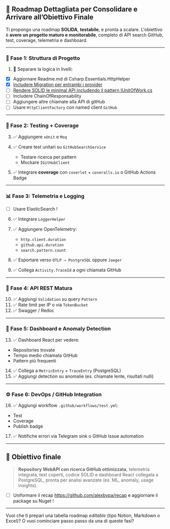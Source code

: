 ## 🧭 Roadmap Dettagliata per Consolidare e Arrivare all’Obiettivo Finale

Ti propongo una roadmap **SOLIDA**, **testabile**, e pronta a scalare. L'obiettivo è **avere un progetto maturo e monitorabile**, completo di API search GitHub, test, coverage, telemetria e dashboard.

---

### 📌 Fase 1: Struttura di Progetto

1. 🔹 Separare la logica in livelli:
- [x] Aggiornare Readme.md di Csharp.Essentials.HttpHelper
- [x] [Includere Migration per entrambi i provider](https://github.com/alexbypa/Csharp.Essentials.Extensions/blob/main/DataAccessLayer/readme.md)
- [ ] [Rendere SOLID le minimal API includendo il pattern IUnitOfWork.cs ]([BusinessLayer/UnitOfWork.md](https://github.com/alexbypa/Csharp.Essentials.Extensions/blob/main/BusinessLayer/UnitOfWork.md))
- [ ] Includere ChainOfResponsability
- [ ] Aggiungere altre chiamate alla API di gitHub
- [ ] Usare `HttpClientFactory` con named client `GitHub`

---

### 🧪 Fase 2: Testing + Coverage

3. ✅ Aggiungere `xUnit` e `Moq`
4. ✅ Creare test unitari su `GitHubSearchService`

   * Testare ricerca per pattern
   * Mockare `IGitHubClient`
5. ✅ Integrare **coverage** con `coverlet` + `coveralls.io` o GitHub Actions Badge

---

### 📊 Fase 3: Telemetria e Logging
- [ ] Usare ElasticSearch !

6. ✅ Integrare `LoggerHelper`
7. ✅ Aggiungere OpenTelemetry:

   * `http.client.duration`
   * `github.api.duration`
   * `search.pattern.count`
8. ✅ Esportare verso `OTLP → PostgreSQL` oppure `Jaeger`
9. ✅ Collega `Activity.TraceId` a ogni chiamata GitHub

---

### 🧩 Fase 4: API REST Matura

10. ✅ Aggiungi `Validation` su query `Pattern`
11. ✅ Rate limit per IP o via `TokenBucket`
12. ✅ Swagger / Redoc

---

### 🧬 Fase 5: Dashboard e Anomaly Detection

13. ✅ Dashboard React per vedere:

* Repositories trovate
* Tempo medio chiamata GitHub
* Pattern più frequenti

14. ✅ Collega a `MetricEntry` + `TraceEntry` (PostgreSQL)
15. ✅ Aggiungi detection su anomalie (es. chiamate lente, risultati nulli)

---

### ⚙️ Fase 6: DevOps / GitHub Integration

16. ✅ Aggiungi workflow `.github/workflows/test.yml`:

* Test
* Coverage
* Publish badge

17. ✅ Notifiche errori via Telegram sink o GitHub Issue automation

---

## 🎯 Obiettivo finale

> **Repository WebAPI con ricerca GitHub ottimizzata**, telemetria integrata, test coperti, codice SOLID e dashboard React collegata a PostgreSQL, pronta per analisi avanzate (ex. ML, anomaly, usage insights).

- [ ] Uniformare il recap https://github.com/alexbypa/recap e aggiornare il package su Nuget !
---

Vuoi che ti prepari una tabella roadmap *editable* (tipo Notion, Markdown o Excel)? O vuoi cominciare passo passo da una di queste fasi?

